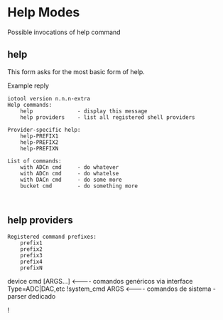 # Help Modes

Possible invocations of help command
## help

This form asks for the most basic form of help.

Example reply

~~~
iotool version n.n.n-extra
Help commands:
    help              - display this message
    help providers    - list all registered shell providers

Provider-specific help:
    help-PREFIX1
    help-PREFIX2
    help-PREFIXN

List of commands:
	with ADCn cmd     - do whatever
	with ADCn cmd	  - do whatelse
	with DACn cmd     - do some more
	bucket cmd        - do something more
	


~~~

## help providers 

    Registered command prefixes:
        prefix1
        prefix2
        prefix3
        prefix4
        prefixN







device cmd [ARGS...]        <---- comandos genéricos via interface Type=ADC|DAC,etc
!system_cmd ARGS            <---- comandos de sistema - parser dedicado




!

